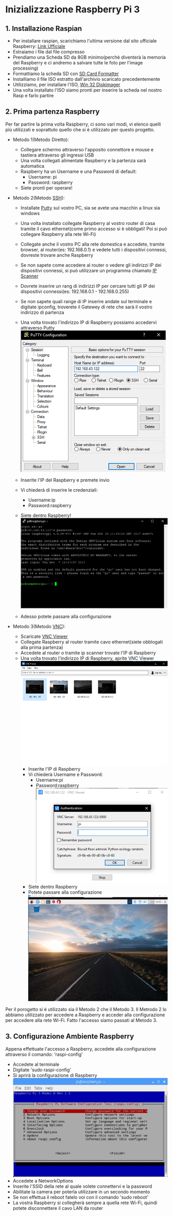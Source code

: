 # Inizializzazione Raspberry Pi 3

## 1. Installazione Raspian
 * Per installare raspian, scarichiamo l'ultima versione dal sito ufficiale Raspberry: [Link Ufficiale](https://www.raspberrypi.org/downloads/)
 * Estraiamo i file dal file compresso
 * Prendiamo una Scheda SD da 8GB minimo(perchè diventerà la memoria del Raspberry e ci andremo a salvare tutte le foto per l'image processing)
 * Formattiamo la scheda SD con [SD Card Formatter](https://www.sdcard.org/downloads/formatter_4/)
 * Installiamo il file ISO estratto dall'archivio scaricato precedentemente
 * Utilizziamo, per installare l'ISO, [Win 32 Diskimager](https://sourceforge.net/projects/win32diskimager/)
 * Una volta installato l'ISO siamo pronti per inserire la scheda nel nostro Rasp e farlo partire
 
## 2. Prima partenza Raspberry
Per far partire la prima volta Raspberry, ci sono vari modi, vi elenco quelli più utilizzati e soprattuto quello che si è utilizzato per questo progetto.
<br>
 * Metodo 1(Metodo Diretto):
   * Collegare schermo attraverso l'apposito connettore e mouse e tastiera attraverso gli ingressi USB
   * Una volta collegati alimentate Raspberry e la partenza sarà automatica
   * Raspberry ha un Username e una Password di default: 
     * Username: pi
     * Password: raspberry
   * Siete pronti per operare!
  
 * Metodo 2(Metodo [SSH](https://it.wikipedia.org/wiki/Secure_Shell)):
   * Installate [Putty](https://www.chiark.greenend.org.uk/~sgtatham/putty/latest.html) sul vostro PC, sia se avete una macchin a linux sia windows
   * Una volta installato collegate Raspberry al vostro router di casa tramite il cavo ethernet(come primo accesso si è obbligati! Poi si può collegare Raspberry alla rete Wi-Fi)
   * Collegate anche il vostro PC alla rete domestica e accedete, tramite browser, al router(es: 192.168.0.1) e vedete tutti i dispositivi connessi, dovreste trovare anche Raspberry
   * Se non sapete come accedere al router o vedere gli indirizzi IP dei dispositivi connessi, si può utilizzare un programma chiamato [IP Scanner](https://www.advanced-ip-scanner.com/it/)
   * Dovrete inserire un rang di indirizzi IP per cercare tutti gli IP dei dispositivi connessi(es: 192.168.0.1 - 192.168.0.255)
   * Se non sapete quali range di IP inserire andate sul terminale e digitate ipconfig, troverete il Gatewey di rete che sarà il vostro indirizzo di partenza
   * Una volta trovato l'indirizzo IP di Raspberry possiamo accedervi attraverso Putty
 <img src="https://github.com/FliesFree/FliesFree/blob/master/Foto/Screen/screen_putty_accesso.png"/><br>
 
   * Inserite l'IP del Raspberry e premete invio
   * Vi chiederà di inserire le credenziali:
     * Username:ip
     * Password:raspberry
   * Siete dentro Raspberry!   
<img src="https://github.com/FliesFree/FliesFree/blob/master/Foto/Screen/screen_putty_raspberry.png"/><br>

    * Adesso potete passare alla configurazione
  
 * Metodo 3(Metodo [VNC](https://it.wikipedia.org/wiki/Virtual_Network_Computing)):
   * Scaricate [VNC Viewer](https://www.realvnc.com/en/connect/download/viewer/)
   * Collegate Raspberry al router tramite cavo ethernet(siete obblogati alla prima partenza)
   * Accedete al router o tramite ip scanner trovate l'IP di Raspberry
   * Una volta trovato l'indirizzo IP di Raspberry, aprite VNC Viewer
   <img src="https://github.com/FliesFree/FliesFree/blob/master/Foto/Screen/screen_vnc.png"/><br>
     * Inserite l'IP di Raspberry
     * Vi chiederà Username e Password:
       * Username:pi
       * Password:raspberry<br>
       <img src="https://github.com/FliesFree/FliesFree/blob/master/Foto/Screen/screen_vnc_accesso.png"/><br>
     * Siete dentro Raspberry
     * Potete passare alla configurazione
     <img src="https://github.com/FliesFree/FliesFree/blob/master/Foto/Screen/screen_raspberry_home.png"/><br>
  
Per il porogetto si è utilizzato sia il Metodo 2 che il Metodo 3.
Il Metrodo 2 lo abbiamo utilizzato per accedere a Raspberry e acceder alla configurazione per accedere alla rete Wi-Fi.
Fatto l'accesso siamo passati al Metodo 3.<br>

## 3. Configurazione Ambiente Raspberry
Appena effettuate l'accesso a Raspberry, accedete alla configurazione attraverso il comando: 'raspi-config'<br>
* Accedete al terminale
* Digitate 'sudo raspi-config'
* Si aprirà la configurazione di Raspberry<br>
<img src="https://github.com/FliesFree/FliesFree/blob/master/Foto/Screen/screen_raspberry_config.png"/><br>
* Accedete a NetworkOptions
* Inserite l'SSID della rete al quale volete connettervi e la password
* Abilitate la camera per poterla utilizzare in un secondo momento
* Se non effettua il reboot fatelo voi con il comando 'sudo reboot'
* La vostra Raspberry si collegherà sempre a quella rete Wi-Fi, quindi potete disconnettere il cavo LAN da router
